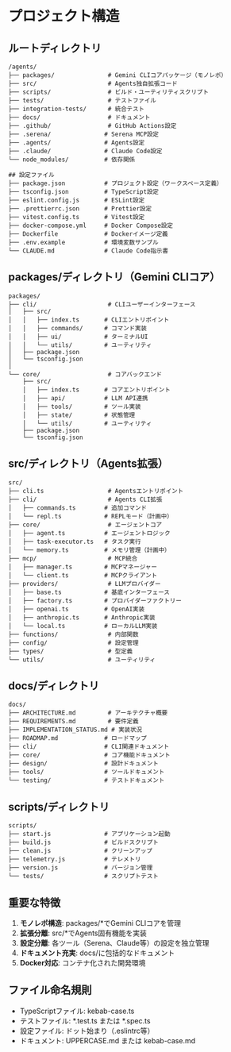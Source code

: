 # プロジェクト構造

## ルートディレクトリ

```
/agents/
├── packages/               # Gemini CLIコアパッケージ（モノレポ）
├── src/                    # Agents独自拡張コード  
├── scripts/                # ビルド・ユーティリティスクリプト
├── tests/                  # テストファイル
├── integration-tests/      # 統合テスト
├── docs/                   # ドキュメント
├── .github/                # GitHub Actions設定
├── .serena/               # Serena MCP設定
├── .agents/               # Agents設定
├── .claude/               # Claude Code設定
└── node_modules/          # 依存関係

## 設定ファイル
├── package.json           # プロジェクト設定（ワークスペース定義）
├── tsconfig.json          # TypeScript設定
├── eslint.config.js       # ESLint設定
├── .prettierrc.json       # Prettier設定
├── vitest.config.ts       # Vitest設定
├── docker-compose.yml     # Docker Compose設定
├── Dockerfile             # Dockerイメージ定義
├── .env.example           # 環境変数サンプル
└── CLAUDE.md              # Claude Code指示書
```

## packages/ディレクトリ（Gemini CLIコア）

```
packages/
├── cli/                    # CLIユーザーインターフェース
│   ├── src/
│   │   ├── index.ts       # CLIエントリポイント
│   │   ├── commands/      # コマンド実装
│   │   ├── ui/            # ターミナルUI
│   │   └── utils/         # ユーティリティ
│   ├── package.json
│   └── tsconfig.json
│
└── core/                   # コアバックエンド
    ├── src/
    │   ├── index.ts       # コアエントリポイント
    │   ├── api/           # LLM API連携
    │   ├── tools/         # ツール実装
    │   ├── state/         # 状態管理
    │   └── utils/         # ユーティリティ
    ├── package.json
    └── tsconfig.json
```

## src/ディレクトリ（Agents拡張）

```
src/
├── cli.ts                  # Agentsエントリポイント
├── cli/                    # Agents CLI拡張
│   ├── commands.ts        # 追加コマンド
│   └── repl.ts            # REPLモード（計画中）
├── core/                   # エージェントコア
│   ├── agent.ts           # エージェントロジック
│   ├── task-executor.ts   # タスク実行
│   └── memory.ts          # メモリ管理（計画中）
├── mcp/                    # MCP統合
│   ├── manager.ts         # MCPマネージャー
│   └── client.ts          # MCPクライアント
├── providers/              # LLMプロバイダー
│   ├── base.ts            # 基底インターフェース
│   ├── factory.ts         # プロバイダーファクトリー
│   ├── openai.ts          # OpenAI実装
│   ├── anthropic.ts       # Anthropic実装
│   └── local.ts           # ローカルLLM実装
├── functions/              # 内部関数
├── config/                 # 設定管理
├── types/                  # 型定義
└── utils/                  # ユーティリティ
```

## docs/ディレクトリ

```
docs/
├── ARCHITECTURE.md         # アーキテクチャ概要
├── REQUIREMENTS.md         # 要件定義
├── IMPLEMENTATION_STATUS.md # 実装状況
├── ROADMAP.md             # ロードマップ
├── cli/                   # CLI関連ドキュメント
├── core/                  # コア機能ドキュメント
├── design/                # 設計ドキュメント
├── tools/                 # ツールドキュメント
└── testing/               # テストドキュメント
```

## scripts/ディレクトリ

```
scripts/
├── start.js               # アプリケーション起動
├── build.js               # ビルドスクリプト
├── clean.js               # クリーンアップ
├── telemetry.js           # テレメトリ
├── version.js             # バージョン管理
└── tests/                 # スクリプトテスト
```

## 重要な特徴

1. **モノレポ構造**: packages/*でGemini CLIコアを管理
2. **拡張分離**: src/*でAgents固有機能を実装
3. **設定分離**: 各ツール（Serena、Claude等）の設定を独立管理
4. **ドキュメント充実**: docs/に包括的なドキュメント
5. **Docker対応**: コンテナ化された開発環境

## ファイル命名規則

- TypeScriptファイル: kebab-case.ts
- テストファイル: *.test.ts または *.spec.ts
- 設定ファイル: ドット始まり（.eslintrc等）
- ドキュメント: UPPERCASE.md または kebab-case.md